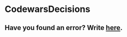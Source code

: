 # CodewarsDecisions

## Have you found an error? Write [here](https://github.com/vnj64/CodewarsDecisions/issues/1).
